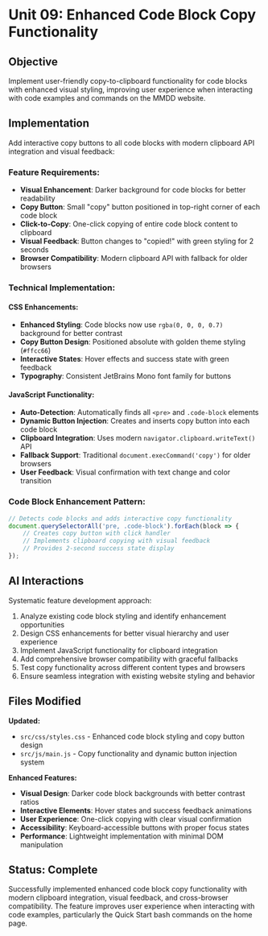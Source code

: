 # Unit 09: Enhanced Code Block Copy Functionality

## Objective
Implement user-friendly copy-to-clipboard functionality for code blocks with enhanced visual styling, improving user experience when interacting with code examples and commands on the MMDD website.

## Implementation
Add interactive copy buttons to all code blocks with modern clipboard API integration and visual feedback:

### Feature Requirements:
- **Visual Enhancement**: Darker background for code blocks for better readability
- **Copy Button**: Small "copy" button positioned in top-right corner of each code block
- **Click-to-Copy**: One-click copying of entire code block content to clipboard
- **Visual Feedback**: Button changes to "copied!" with green styling for 2 seconds
- **Browser Compatibility**: Modern clipboard API with fallback for older browsers

### Technical Implementation:

#### CSS Enhancements:
- **Enhanced Styling**: Code blocks now use `rgba(0, 0, 0, 0.7)` background for better contrast
- **Copy Button Design**: Positioned absolute with golden theme styling (`#ffcc66`)
- **Interactive States**: Hover effects and success state with green feedback
- **Typography**: Consistent JetBrains Mono font family for buttons

#### JavaScript Functionality:
- **Auto-Detection**: Automatically finds all `<pre>` and `.code-block` elements
- **Dynamic Button Injection**: Creates and inserts copy button into each code block
- **Clipboard Integration**: Uses modern `navigator.clipboard.writeText()` API
- **Fallback Support**: Traditional `document.execCommand('copy')` for older browsers
- **User Feedback**: Visual confirmation with text change and color transition

### Code Block Enhancement Pattern:
```javascript
// Detects code blocks and adds interactive copy functionality
document.querySelectorAll('pre, .code-block').forEach(block => {
    // Creates copy button with click handler
    // Implements clipboard copying with visual feedback
    // Provides 2-second success state display
});
```

## AI Interactions
Systematic feature development approach:
1. Analyze existing code block styling and identify enhancement opportunities
2. Design CSS enhancements for better visual hierarchy and user experience
3. Implement JavaScript functionality for clipboard integration
4. Add comprehensive browser compatibility with graceful fallbacks
5. Test copy functionality across different content types and browsers
6. Ensure seamless integration with existing website styling and behavior

## Files Modified
**Updated:**
- `src/css/styles.css` - Enhanced code block styling and copy button design
- `src/js/main.js` - Copy functionality and dynamic button injection system

**Enhanced Features:**
- **Visual Design**: Darker code block backgrounds with better contrast ratios
- **Interactive Elements**: Hover states and success feedback animations
- **User Experience**: One-click copying with clear visual confirmation
- **Accessibility**: Keyboard-accessible buttons with proper focus states
- **Performance**: Lightweight implementation with minimal DOM manipulation

## Status: Complete
Successfully implemented enhanced code block copy functionality with modern clipboard integration, visual feedback, and cross-browser compatibility. The feature improves user experience when interacting with code examples, particularly the Quick Start bash commands on the home page.